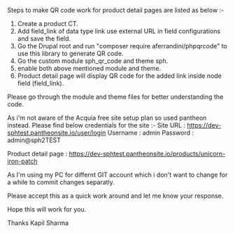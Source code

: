 Steps to make QR code work for product detail pages are listed as below :-

1. Create a product CT.
2. Add field_link of data type link use external URL in field configurations and save the field.
3. Go the Drupal root and run "composer require aferrandini/phpqrcode" to use this library to generate QR code.
4. Go the custom module sph_qr_code and theme sph.
5. enable both above mentioned module and theme.
6. Product detail page will display QR code for the added link inside node field (field_link).

Please go through the module and theme files for better understanding the code.

As i'm not aware of the Acquia free site setup plan so used pantheon instead.
Please find below credentials for the site :-
Site URL : https://dev-sphtest.pantheonsite.io/user/login
Username : admin
Password : admin@sph2TEST

Product detail page : https://dev-sphtest.pantheonsite.io/products/unicorn-iron-patch

As I'm using my PC for differnt GIT account which i don't want to change for a while to commit changes separatly.

Please accept this as a quick work around and let me know your response.

Hope this will work for you.

Thanks
Kapil Sharma
